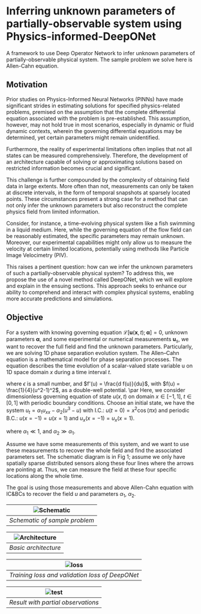 # Inferring unknown parameters of partially-observable system using Physics-informed-DeepONet

A framework to use Deep Operator Network to infer unknown parameters of partially-observable physical system. 
The sample problem we solve here is Allen-Cahn equation.

##  Motivation

Prior studies on Physics-Informed Neural Networks (PINNs) have made significant strides in estimating solutions for specified physics-related problems, premised on the assumption that the complete differential equation associated with the problem is pre-established. This assumption, however, may not hold true in most scenarios, especially in dynamic or fluid dynamic contexts, wherein the governing differential equations may be determined, yet certain parameters might remain unidentified.

Furthermore, the reality of experimental limitations often implies that not all states can be measured comprehensively. Therefore, the development of an architecture capable of solving or approximating solutions based on restricted information becomes crucial and significant.

This challenge is further compounded by the complexity of obtaining field data in large extents. More often than not, measurements can only be taken at discrete intervals, in the form of temporal snapshots at sparsely located points. These circumstances present a strong case for a method that can not only infer the unknown parameters but also reconstruct the complete physics field from limited information.

Consider, for instance, a time-evolving physical system like a fish swimming in a liquid medium. Here, while the governing equation of the flow field can be reasonably estimated, the specific parameters may remain unknown. Moreover, our experimental capabilities might only allow us to measure the velocity at certain limited locations, potentially using methods like Particle Image Velocimetry (PIV).

This raises a pertinent question: how can we infer the unknown parameters of such a partially-observable physical system? To address this, we propose the use of a novel method called DeepONet, which we will explore and explain in the ensuing sections. This approach seeks to enhance our ability to comprehend and interact with complex physical systems, enabling more accurate predictions and simulations.

## Objective

For a system with knowing governing equation $\mathcal{L}[\mathbf{u}(\mathbf{x},t);\boldsymbol{\alpha}] = 0$, unknown parameters $\boldsymbol{\alpha}$, and some experimental or numerical measurements $\mathbf{u}_s$, we want to recover the full field and find the unknown parameters. Particularly, we are solving 1D phase separation evolution system. The Allen–Cahn equation is a mathematical model for phase separation processes. The equation describes the time evolution of a scalar-valued state variable u on 1D space domain $x$ during a time interval $t$.

where $\epsilon$ is a small number, and $f'(u) = \frac{d f(u)}{du}$, with $f(u) = \frac{1}{4}(u^2-1)^2$, as a double-well potential. \par
Here, we consider dimensionless governing equation of state $u(x,t)$ on domain $x\in[-1,1],\; t\in[0,1]$ with periodic boundary conditions. Choose an initial state, we have the system $u_t = \alpha_1 u_{xx} - \alpha_2 (u^3 -  u)$ with I.C.: $u(t=0) = x^2 \cos(\pi x)$ and periodic B.C.: $u(x=-1) = u(x=1)$ and $u_x(x=-1) = u_x(x=1)$.

where $\alpha_1\ll 1$, and $\alpha_2 \gg \alpha_1$. 

Assume we have some measurements of this system, and we want to use these measurements to recover the whole field and find the associated parameters set. The schematic diagram is in Fig 1; assume we only have spatially sparse distributed sensors along these four lines where the arrows are pointing at. Thus, we can measure the field at these four specific locations along the whole time. 

The goal is using those measurements and above Allen-Cahn equation with IC\&BCs to recover the field $u$ and parameters $\alpha_1$, $\alpha_2$.


| ![Schematic](https://github.com/chenchenhuang/DeepONet_physics_inferring/blob/main/figures/sample_problem_v2.png) | 
|:--:| 
| *Schematic of sample problem* |



| ![Architecture](https://github.com/chenchenhuang/DeepONet_physics_inferring/blob/main/figures/NN_diagram.png) | 
|:--:| 
| *Basic architecture* |



| ![loss](https://github.com/chenchenhuang/DeepONet_physics_inferring/blob/main/figures/loss.png) | 
|:--:| 
| *Training loss and validation loss of DeepONet* |

| ![test](https://github.com/chenchenhuang/DeepONet_physics_inferring/blob/main/figures/partial_ob.png) | 
|:--:| 
| *Result with partial observations* |


